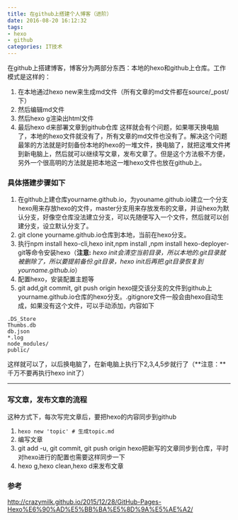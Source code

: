 ```yaml
---
title: 在github上搭建个人博客（进阶）
date: 2016-08-20 16:12:32
tags: 
- hexo
- github
categories: IT技术
---
```



在github上搭建博客，博客分为两部分东西：本地的hexo和github上仓库。工作模式是这样的：
1. 在本地通过hexo new来生成md文件（所有文章的md文件都在source/_post/下）
2. 然后编辑md文件
3. 然后hexo g渲染出html文件
4. 最后hexo d来部署文章到github仓库
这样就会有个问题，如果哪天换电脑了，本地的hexo文件就没有了，所有文章的md文件也没有了。解决这个问题最笨的方法就是时刻备份本地的hexo的一堆文件，换电脑了，就把这堆文件拷到新电脑上，然后就可以继续写文章，发布文章了。但是这个方法极不方便，另外一个很高明的方法就是把本地这一堆hexo文件也放在github上。

### 具体搭建步骤如下
1. 在github上建仓库yourname.github.io，为youname.github.io建立一个分支hexo用来存放hexo的文件，master分支用来存放发布的文章，并设hexo为默认分支，好像空仓库没法建立分支，可以先随便写入一个文件，然后就可以创建分支，设立默认分支了。
2. git clone yourname.github.io仓库到本地，当前在hexo分支。
3. 执行npm install hexo-cli,hexo init,npm install ,npm install hexo-deployer-git等命令安装hexo（**注意:**
*hexo init会清空当前目录，所以本地的.git目录就被删除了，所以要提前备份.git目录，hexo init后再把.git目录恢复到yourname.github.io*）
4. 配置hexo，安装配置主题等
5. git add,git commit, git push origin hexo提交该分支的文件到github上yourname.github.io仓库的hexo分支。.gitignore文件一般会由hexo自动生成，如果没有这个文件，可以手动添加，内容如下
```
.DS_Store
Thumbs.db
db.json
*.log
node_modules/
public/
```

这样就可以了，以后换电脑了，在新电脑上执行下2,3,4,5步就行了（**注意：**千万不要再执行hexo init了）
***

### 写文章，发布文章的流程
这种方式下，每次写完文章后，要把hexo的内容同步到github
1. `hexo new 'topic' # 生成topic.md`
2. 编写文章
3. git add -u, git commit, git push origin hexo把新写的文章同步到仓库，平时对hexo进行的配置也需要这样同步一下
4. hexo g,hexo clean,hexo d来发布文章

### 参考
http://crazymilk.github.io/2015/12/28/GitHub-Pages-Hexo%E6%90%AD%E5%BB%BA%E5%8D%9A%E5%AE%A2/
